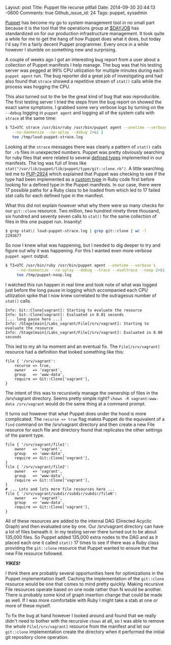 Layout: post
Title: Puppet file recurse pitfall
Date: 2014-09-30 20:44:13 -0600
Comments: true
Github_issue_id: 24
Tags: puppet, sysadmin

[Puppet][] has become my go to system management tool in no small part because
it is the tool that the operations group at [$DAYJOB][] has standardized on
for our production infrastructure management. It took quite a while for me to
get the hang of how Puppet does what it does, but today I'd say I'm a fairly
decent Puppet programmer. Every once in a while however I stumble on something
new and surprising.

<!-- more -->

A couple of weeks ago I got an interesting bug report from a user about
a collection of Puppet manifests I help manage. The bug was that his testing
server was pegged at 99% CPU utilization for multiple minutes during each
`puppet agent` run. The bug reporter did a great job of investigating and had
also found that `strace` showed a repetitive stream of `stat()` calls while
the process was hogging the CPU.

This also turned out to the be the great kind of bug that was reproducible.
The first testing server I tried the steps from the bug report on showed the
exact same symptoms. I grabbed some very verbose logs by turning on the
`--debug` logging in `puppet agent` and logging all of the system calls with
`strace` at the same time:

``` sh
$ TZ=UTC strace /usr/bin/ruby /usr/bin/puppet agent --onetime --verbose \
   --no-daemonize --no-splay --debug 2>&1 |
   tee /tmp/loud-puppet-strace.log
```

Looking at the `strace` messages there was clearly a pattern of `stat()` calls
for `.rb` files in unexpected numbers. Puppet was pretty obviously searching
for ruby files that were related to several [defined types][] implemented in
our manifests. The log was full of lines like
`stat("/var/lib/puppet/lib/puppet/type/git::clone.rb")`. A little
searching led me to [PUP-2924][] which explained that Puppet was checking to
see if the type had been implemented as a [custom type][] in Ruby code first
before looking for a defined type in the Puppet manifests. In our case, there
were 17 possible paths for a Ruby class to be loaded from which led to 17
failed stat calls for each defined type in the manifest.

What this did not explain however what why there were so many checks for our
`git::clone` resource. Two million, two hundred ninety three thousand, six
hundred and seventy seven calls to `stat()` for the same collection of files
in this one puppet run. Insanity!

``` sh
$ grep stat\( loud-puppet-strace.log | grep git::clone | wc -l
2293677
```

So now I knew what was happening, but I needed to dig deeper to try and figure
out why it was happening. For this I wanted even more verbose `puppet agent`
output.

``` sh
$ TZ=UTC /usr/bin/ruby /usr/bin/puppet agent --onetime --verbose \
     --no-daemonize --no-splay --debug --trace --evaltrace --noop 2>&1 |
     tee /tmp/puppet-noop.log
```

I watched this run happen in real time and took note of what was logged just
before the long pause in logging which accompanied each CPU utilization spike
that I now knew correlated to the outrageous number of `stat()` calls.

```
Info: Git::Clone[vagrant]: Starting to evaluate the resource
Info: Git::Clone[vagrant]: Evaluated in 0.01 seconds
[... long pause here ...]
Info: /Stage[main]/Labs_vagrant/File[/srv/vagrant]: Starting to evaluate the resource
Info: /Stage[main]/Labs_vagrant/File[/srv/vagrant]: Evaluated in 0.00 seconds
```

This led to my ah ha moment and an eventual fix. The `File[/srv/vagrant]`
resource had a definition that looked something like this:

``` puppet
file { '/srv/vagrant':
    recurse => true,
    owner   => 'vagrant',
    group   => 'www-data',
    require => Git::Clone['vagrant'],
}
```

The intent of this was to recursively manage the ownership of files in the
/srv/vagrant directory. Seems pretty simple right? `chown -R vagrant:www-data
/srv/vagrant` would do the same thing at a command prompt.

It turns out however that what Puppet does under the hood is more complicated.
The `recurse => true` flag makes Puppet do the equivalent of a `find` command
on the /srv/vagrant directory and then create a new File resource for each file
and directory found that replicates the other settings of the parent type.

``` puppet
file { '/srv/vagrant/file1':
    owner   => 'vagrant',
    group   => 'www-data',
    require => Git::Clone['vagrant'],
}
file { '/srv/vagrant/file2':
    owner   => 'vagrant',
    group   => 'www-data',
    require => Git::Clone['vagrant'],
}
# ... Lots and lots more file resources here ...
file { '/srv/vagrant/subdir/subdir/subdir/fileN':
    owner   => 'vagrant',
    group   => 'www-data',
    require => Git::Clone['vagrant'],
}
```

All of these resources are added to the internal DAG (Directed Acyclic Graph)
and then evaluated one by one. Our /srv/vagrant directory can have a lot of
files beneath it. In my testing server there turned out to be about 135,000
files. So Puppet added 135,000 extra nodes to the DAG and as it placed each
one it called `stat()` 17 times to see if there was a Ruby class providing the
`git::clone` resource that Puppet wanted to ensure that the new File resource
followed.

***YIKES!***

I think there are probably several opportunities here for optimizations in the
Puppet implementation itself. Caching the implementation of the `git::clone`
resource would be one that comes to mind pretty quickly. Making recursive File
resources operate based on one node rather than N would be another. There is
probably some kind of graph insertion change that could be made as well. If
I was more comfortable with Ruby I might take a stab at one or more of these
myself.

To fix the bug at hand however I looked around and found that we really didn't
need to bother with the recursive `chown` at all, so I was able to remove the
whole `File[/srv/vagrant]` resource from the manifest and let our `git::clone`
implementation create the directory when it performed the initial git
repository clone operation.


[Puppet]: http://puppetlabs.com/
[$DAYJOB]: https://wikimediafoundation.org/wiki/Home
[defined types]: https://docs.puppetlabs.com/learning/definedtypes.html
[PUP-2924]: https://tickets.puppetlabs.com/browse/PUP-2924
[custom type]: https://docs.puppetlabs.com/guides/custom_types.html
